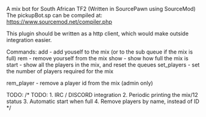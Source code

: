 A mix bot for South African TF2 (Written in SourcePawn using SourceMod)
The pickupBot.sp can be compiled at: https://www.sourcemod.net/compiler.php

This plugin should be written as a http client, which would make outside integration easier.

Commands:
add - add youself to the mix (or to the sub queue if the mix is full)
rem - remove yourself from the mix
show - show how full the mix is
start - show all the players in the mix, and reset the queues
set_players - set the number of players required for the mix 

rem_player - remove a player id from the mix (admin only)

TODO:
 /*
     TODO:
         1. IRC / DISCORD integration
         2. Periodic printing the mix/12 status
         3. Automatic start when full
         4. Remove players by name, instead of ID
*/

